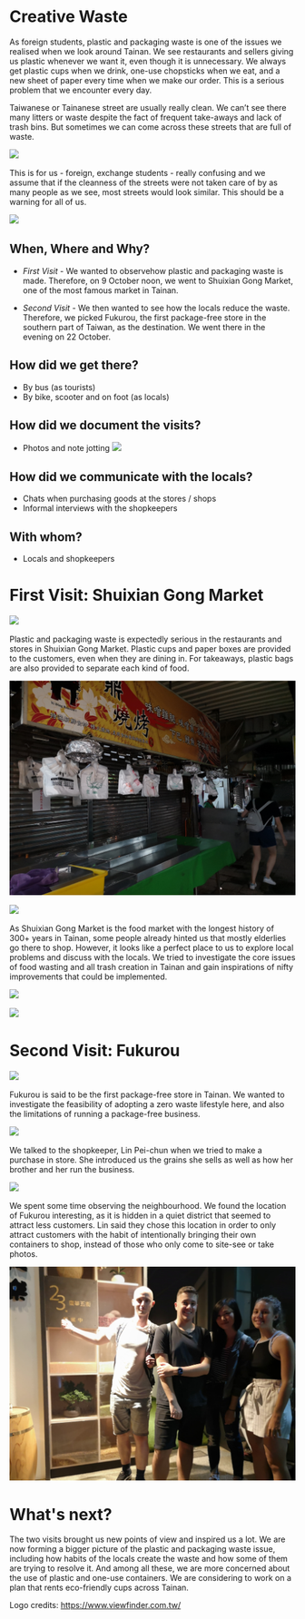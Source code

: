 # Creative Waste

As foreign students, plastic and packaging waste is one of the issues we realised when we look around Tainan. We see restaurants and sellers giving us plastic whenever we want it, even though it is unnecessary. We always get plastic cups when we drink, one-use chopsticks when we eat, and a new sheet of paper every time when we make our order. This is a serious problem that we encounter every day.

Taiwanese or Tainanese street are usually really clean. We can’t see there many litters or waste despite the fact of frequent take-aways and lack of trash bins. But sometimes we can come across these streets that are full of waste.

![](files/4.png)

This is for us - foreign, exchange students - really confusing and we assume that if the cleanness of the streets were not taken care of by as many people as we see, most streets would look similar. This should be a warning for all of us.

![](files/3.png)

## When, Where and Why?

- *First Visit* - 
We wanted to observehow plastic and packaging waste is made.
Therefore, on 9 October noon, we went to Shuixian Gong Market, one of the most famous market in Tainan.



- *Second Visit* - 
We then wanted to see how the locals reduce the waste.
Therefore, we picked Fukurou, the first package-free store in the southern part of Taiwan, as the destination. We went there in the evening on 22 October.

## How did we get there?

- By bus (as tourists)
- By bike, scooter and on foot (as locals)


## How did we document the visits?

- Photos and note jotting
![](files/notes.png)


## How did we communicate with the locals?

- Chats when purchasing goods at the stores / shops
- Informal interviews with the shopkeepers


<!-- ## How did we combine and compare those two cases

In our first visit, we observed how plastic and packaging waste is made in one of the most famous market in Tainan; while in the second one, we saw how the locals try to reduce the waste. -->


## With whom? 

- Locals and shopkeepers

# First Visit: Shuixian Gong Market

![](files/first.png)

Plastic and packaging waste is expectedly serious in the restaurants and stores in Shuixian Gong Market. Plastic cups and paper boxes are provided to the customers, even when they are dining in. For takeaways, plastic bags are also provided to separate each kind of food.

![](files/11.jpg)

![](files/2.jpg)


As Shuixian Gong Market is the food market with the longest history of 300+ years in Tainan, some people already hinted us that mostly elderlies go there to shop. However, it looks like a perfect place to us to explore local problems and discuss with the locals. We tried to investigate the core issues of food wasting and all trash creation in Tainan and gain inspirations of nifty improvements that could be implemented.

![](files/3.jpg)



![](files/6.jpg)


# Second Visit: Fukurou

![](files/pack.png)

Fukurou is said to be the first package-free store in Tainan. We wanted to investigate the feasibility of adopting a zero waste lifestyle here, and also the limitations of running a package-free business. 
 

![](files/8.jpg)

We talked to the shopkeeper, Lin Pei-chun when we tried to make a purchase in store. She introduced us the grains she sells as well as how her brother and her run the business.


![](files/9.jpg)

We spent some time observing the neighbourhood. We found the location of Fukurou interesting, as it is hidden in a quiet district that seemed to attract less customers. Lin said they chose this location in order to only attract customers with the habit of intentionally bringing their own containers to shop, instead of those who only come to site-see or take photos.

![](files/10.jpg)

# What's next?

The two visits brought us new points of view and inspired us a lot. We are now forming a bigger picture of the plastic and packaging waste issue, including how habits of the locals create the waste and how some of them are trying to resolve it.
And among all these, we are more concerned about the use of plastic and one-use containers. We are considering to work on a plan that rents eco-friendly cups across Tainan.


Logo credits: https://www.viewfinder.com.tw/
